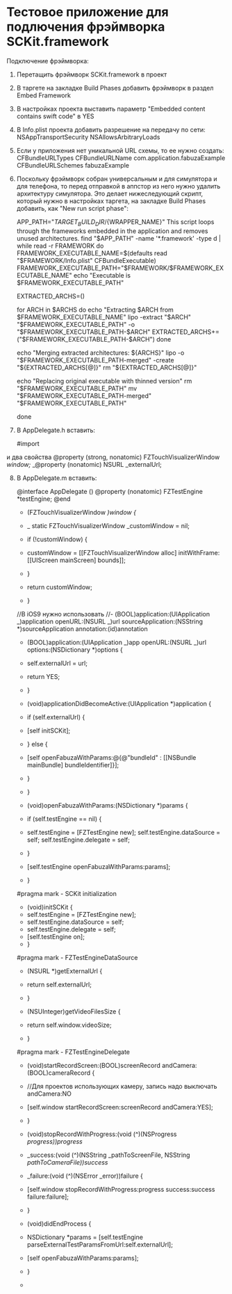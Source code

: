 # Тестовое приложение для подлючения фрэймворка SCKit.framework
Подключение фрэймворка:

1. Перетащить фрэймворк SCKit.framework в проект

2. В таргете на закладке Build Phases добавить фрэймворк в раздел Embed Framework

3. В настройках проекта выставить параметр "Embedded content contains swift code" в YES

4. В Info.plist проекта добавить разрешение на передачу по сети: 
   NSAppTransportSecurity 
   NSAllowsArbitraryLoads

5. Если у приложения нет уникальной URL схемы, то ее нужно создать:
   CFBundleURLTypes
   CFBundleURLName
   com.application.fabuzaExample
   CFBundleURLSchemes
   fabuzaExample

6. Поскольку фрэймворк собран универсальным и для симулятора и для телефона, то перед отправкой в аппстор из него нужно удалить архитектуру симулятора. Это делает нижеследующий скрипт, который нужно в настройках таргета, на закладке Build Phases добавить, как "New run script phase":

    APP_PATH="${TARGET_BUILD_DIR}/${WRAPPER_NAME}"
    This script loops through the frameworks embedded in the application and removes unused architectures.
    find "$APP_PATH" -name '*.framework' -type d | while read -r FRAMEWORK
    do
    FRAMEWORK_EXECUTABLE_NAME=$(defaults read "$FRAMEWORK/Info.plist" CFBundleExecutable)
    FRAMEWORK_EXECUTABLE_PATH="$FRAMEWORK/$FRAMEWORK_EXECUTABLE_NAME"
    echo "Executable is $FRAMEWORK_EXECUTABLE_PATH"

    EXTRACTED_ARCHS=()

    for ARCH in $ARCHS
    do
    echo "Extracting $ARCH from $FRAMEWORK_EXECUTABLE_NAME"
    lipo -extract "$ARCH" "$FRAMEWORK_EXECUTABLE_PATH" -o "$FRAMEWORK_EXECUTABLE_PATH-$ARCH"
    EXTRACTED_ARCHS+=("$FRAMEWORK_EXECUTABLE_PATH-$ARCH")
    done

    echo "Merging extracted architectures: ${ARCHS}"
    lipo -o "$FRAMEWORK_EXECUTABLE_PATH-merged" -create "${EXTRACTED_ARCHS[@]}"
    rm "${EXTRACTED_ARCHS[@]}"

    echo "Replacing original executable with thinned version"
    rm "$FRAMEWORK_EXECUTABLE_PATH"
    mv "$FRAMEWORK_EXECUTABLE_PATH-merged" "$FRAMEWORK_EXECUTABLE_PATH"

    done

7. В AppDelegate.h вставить:

    \#import 

и два свойства
    @property (strong, nonatomic) FZTouchVisualizerWindow _window;_
    \_@property (nonatomic) NSURL _externalUrl;

8. В AppDelegate.m вставить:

    @interface AppDelegate () 
    @property (nonatomic) FZTestEngine *testEngine;
    @end

    * (FZTouchVisualizerWindow _)window {_
    * _  static FZTouchVisualizerWindow _customWindow = nil;

    * if (!customWindow) {

    * customWindow = \[[FZTouchVisualizerWindow alloc] initWithFrame:\[[UIScreen mainScreen] bounds]];
    * }
    
    * return customWindow;

    * }

    //В iOS9 нужно использовать
    //- (BOOL)application:(UIApplication _)application openURL:(NSURL _)url sourceApplication:(NSString *)sourceApplication annotation:(id)annotation

    * (BOOL)application:(UIApplication _)app openURL:(NSURL _)url options:(NSDictionary *)options {
    * self.externalUrl = url;

    * return YES;

    * }

    * (void)applicationDidBecomeActive:(UIApplication *)application {

    * if (self.externalUrl) {

    * [self initSCKit]; 

    * } else {

    * [self openFabuzaWithParams:@{@"bundleId" : [[NSBundle mainBundle] bundleIdentifier]}]; 

    * }
    * }

    * (void)openFabuzaWithParams:(NSDictionary *)params {

    * if (self.testEngine == nil) {
    * self.testEngine = [FZTestEngine new];   self.testEngine.dataSource = self;   self.testEngine.delegate = self; 
    * }
    * [self.testEngine openFabuzaWithParams:params];
    * }

    \#pragma mark - SCKit initialization

    * (void)initSCKit {
    * self.testEngine = [FZTestEngine new];
    * self.testEngine.dataSource = self;
    * self.testEngine.delegate = self;
    * [self.testEngine on];
    * }

    \#pragma mark - FZTestEngineDataSource

    * (NSURL *)getExternalUrl {
    * return self.externalUrl;
    * }

    * (NSUInteger)getVideoFilesSize {

    * return self.window.videoSize;
    * }

    \#pragma mark - FZTestEngineDelegate

    * (void)startRecordScreen:(BOOL)screenRecord andCamera:(BOOL)cameraRecord {
    * //Для проектов использующих камеру, запись надо выключать andCamera:NO
    * [self.window startRecordScreen:screenRecord andCamera:YES];
    * }

    * (void)stopRecordWithProgress:(void (^)(NSProgress _progress))progress_

    * _success:(void (^)(NSString _pathToScreenFile, NSString _pathToCameraFile))success_
    * _failure:(void (^)(NSError _error))failure {
    * [self.window stopRecordWithProgress:progress success:success failure:failure];
    * }

    * (void)didEndProcess {

    * NSDictionary *params = [self.testEngine parseExternalTestParamsFromUrl:self.externalUrl];
    * [self openFabuzaWithParams:params];
    * }
    *
